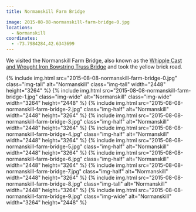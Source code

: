 ```yaml
---
title: Normanskill Farm Bridge

image: 2015-08-08-normanskill-farm-bridge-0.jpg
locations:
  - Normanskill
coordinates:
  - -73.7984284,42.6343699
---
```


We visited the Normanskill Farm Bridge, also known as the [Whipple Cast and Wrought Iron Bowstring Truss Bridge](https://en.wikipedia.org/wiki/Whipple_Cast_and_Wrought_Iron_Bowstring_Truss_Bridge) and took the yellow brick road.

<div class="photos">
{% include img.html src="2015-08-08-normanskill-farm-bridge-0.jpg" class="img-tall" alt="Normanskill" class="img-tall" width="2448" height="3264" %}
{% include img.html src="2015-08-08-normanskill-farm-bridge-1.jpg" class="img-wide" alt="Normanskill" class="img-wide" width="3264" height="2448" %}
{% include img.html src="2015-08-08-normanskill-farm-bridge-2.jpg" class="img-half" alt="Normanskill" width="2448" height="3264" %}
{% include img.html src="2015-08-08-normanskill-farm-bridge-3.jpg" class="img-half" alt="Normanskill" width="2448" height="3264" %}
{% include img.html src="2015-08-08-normanskill-farm-bridge-4.jpg" class="img-half" alt="Normanskill" width="2448" height="3264" %}
{% include img.html src="2015-08-08-normanskill-farm-bridge-5.jpg" class="img-half" alt="Normanskill" width="2448" height="3264" %}
{% include img.html src="2015-08-08-normanskill-farm-bridge-6.jpg" class="img-half" alt="Normanskill" width="2448" height="3264" %}
{% include img.html src="2015-08-08-normanskill-farm-bridge-7.jpg" class="img-half" alt="Normanskill" width="2448" height="3264" %}
{% include img.html src="2015-08-08-normanskill-farm-bridge-8.jpg" class="img-tall" alt="Normanskill" width="2448" height="3264" %}
{% include img.html src="2015-08-08-normanskill-farm-bridge-9.jpg" class="img-wide" alt="Normanskill" width="3264" height="2448" %}
</div>
